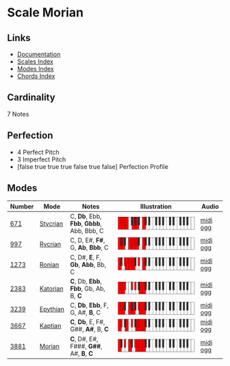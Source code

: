 # Scale Morian

## Links

- [Documentation](index.md)
- [Scales Index](Scales.md)
- [Modes Index](Modes.md)
- [Chords Index](Chords.md)

## Cardinality

7 Notes

## Perfection

- 4 Perfect Pitch
- 3 Imperfect Pitch
- [false true true true false true false] Perfection Profile

## Modes

| Number | Mode | Notes | Illustration | Audio |
|--------|------|-------|--------------|-------|
| [671](https://ianring.com/musictheory/scales/671) | [Stycrian](ModeStycrian.md) | C, **Db**, Ebb, **Fbb**, **Gbbb**, Abb, Bbb, C | ![CNaturalStycrian](ModeCNaturalStycrian.png) | [midi](ModeCNaturalStycrian.mid) [ogg](ModeCNaturalStycrian.ogg) | 
| [997](https://ianring.com/musictheory/scales/997) | [Rycrian](ModeRycrian.md) | C, D, E#, **F#**, G, **Ab**, **Bbb**, C | ![CNaturalRycrian](ModeCNaturalRycrian.png) | [midi](ModeCNaturalRycrian.mid) [ogg](ModeCNaturalRycrian.ogg) | 
| [1273](https://ianring.com/musictheory/scales/1273) | [Ronian](ModeRonian.md) | C, D#, **E**, F, **Gb**, **Abb**, Bb, C | ![CNaturalRonian](ModeCNaturalRonian.png) | [midi](ModeCNaturalRonian.mid) [ogg](ModeCNaturalRonian.ogg) | 
| [2383](https://ianring.com/musictheory/scales/2383) | [Katorian](ModeKatorian.md) | **C**, Db, **Ebb**, **Fbb**, Gb, Ab, B, **C** | ![CNaturalKatorian](ModeCNaturalKatorian.png) | [midi](ModeCNaturalKatorian.mid) [ogg](ModeCNaturalKatorian.ogg) | 
| [3239](https://ianring.com/musictheory/scales/3239) | [Epythian](ModeEpythian.md) | C, **Db**, **Ebb**, F, G, A#, **B**, C | ![CNaturalEpythian](ModeCNaturalEpythian.png) | [midi](ModeCNaturalEpythian.mid) [ogg](ModeCNaturalEpythian.ogg) | 
| [3667](https://ianring.com/musictheory/scales/3667) | [Kaptian](ModeKaptian.md) | **C**, **Db**, E, F#, G##, **A#**, B, **C** | ![CNaturalKaptian](ModeCNaturalKaptian.png) | [midi](ModeCNaturalKaptian.mid) [ogg](ModeCNaturalKaptian.ogg) | 
| [3881](https://ianring.com/musictheory/scales/3881) | [Morian](ModeMorian.md) | **C**, D#, E#, F###, **G##**, A#, **B**, **C** | ![CNaturalMorian](ModeCNaturalMorian.png) | [midi](ModeCNaturalMorian.mid) [ogg](ModeCNaturalMorian.ogg) | 
